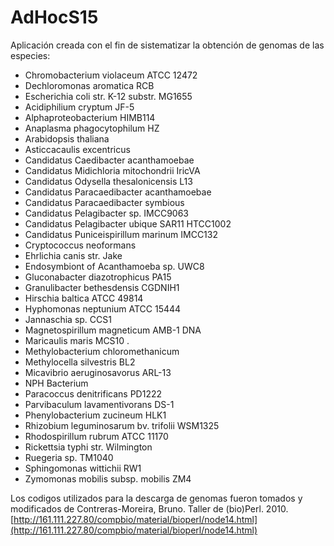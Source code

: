 # AdHocS15 #
Aplicación creada con el fin de sistematizar la obtención de genomas de las especies:

* Chromobacterium violaceum ATCC 12472
* Dechloromonas aromatica RCB
* Escherichia coli str. K-12 substr. MG1655
* Acidiphilium cryptum JF-5
* Alphaproteobacterium HIMB114
* Anaplasma phagocytophilum HZ
* Arabidopsis thaliana
* Asticcacaulis excentricus
* Candidatus Caedibacter acanthamoebae
* Candidatus Midichloria mitochondrii IricVA
* Candidatus Odysella thesalonicensis L13
* Candidatus Paracaedibacter acanthamoebae
* Candidatus Paracaedibacter symbious
* Candidatus Pelagibacter sp. IMCC9063
* Candidatus Pelagibacter ubique SAR11 HTCC1002
* Candidatus Puniceispirillum marinum IMCC132
* Cryptococcus neoformans
* Ehrlichia canis str. Jake
* Endosymbiont of Acanthamoeba sp. UWC8
* Gluconabacter diazotrophicus PA15
* Granulibacter bethesdensis CGDNIH1
* Hirschia baltica ATCC 49814
* Hyphomonas neptunium ATCC 15444
* Jannaschia sp. CCS1
* Magnetospirillum magneticum AMB-1 DNA
* Maricaulis maris MCS10 .
* Methylobacterium chloromethanicum
* Methylocella silvestris BL2
* Micavibrio aeruginosavorus ARL-13
* NPH Bacterium
* Paracoccus denitrificans PD1222
* Parvibaculum lavamentivorans DS-1
* Phenylobacterium zucineum HLK1
* Rhizobium leguminosarum bv. trifolii WSM1325
* Rhodospirillum rubrum ATCC 11170
* Rickettsia typhi str. Wilmington
* Ruegeria sp. TM1040
* Sphingomonas wittichii RW1
* Zymomonas mobilis subsp. mobilis ZM4

Los codigos utilizados para la descarga de genomas fueron tomados y modificados de 	Contreras-Moreira, Bruno. Taller de (bio)Perl. 2010. [http://161.111.227.80/compbio/material/bioperl/node14.html](http://161.111.227.80/compbio/material/bioperl/node14.html)
